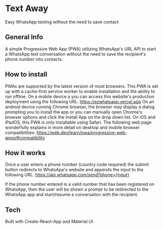# Text Away
Easy WhatsApp texting without the need to save contact

## General Info
A simple Progressive Web App (PWA) utilizing WhatsApp's URL API to start a WhatsApp text conversation without the need to save the recipient's phone number into contacts.

## How to install
PWAs are supported by the latest version of most browsers. This PWA is set up with a cache-first service worker to enable installation and the ability to run offline. On a mobile device a you can access this website's production deployment using the following URL: https://ezwhatsapp.vercel.app
On an android device running Chrome browser, the browser may display a dialog prompting you to install the app or you can manually open Chrome's browser options and click the Install App on the drop down list.
On iOS and iPadOS, this PWA is only installable using Safari.
The following web page wonderfully explains in more detail on desktop and mobile browser compatibilities: https://web.dev/learn/pwa/progressive-web-apps/#compatibility

## How it works
Once a user enters a phone number (country code required) the submit button redirects to WhatsApp's website and appends the input to the following URL:
https://api.whatsapp.com/send?phone={input}

If the phone number entered is a valid number that has been registered on WhatsApp, then the user will be shown a prompt to be redirected to the WhatsApp app and start/resume a conversation with the recipient.

## Tech
Built with Create-React-App and Material UI
